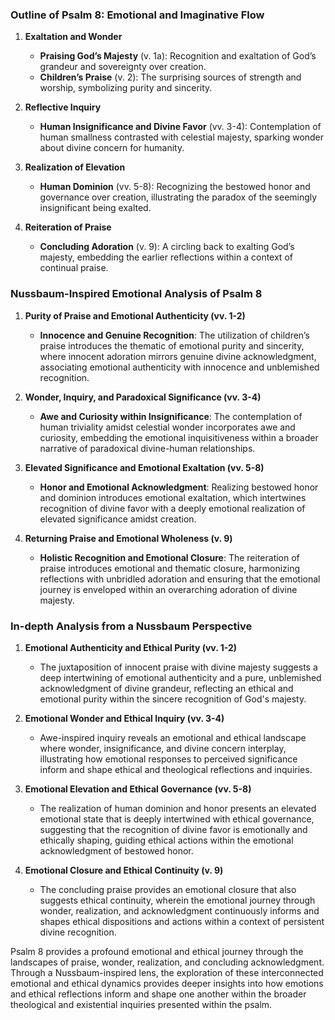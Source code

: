 ### Outline of Psalm 8: Emotional and Imaginative Flow

1. **Exaltation and Wonder**
   - **Praising God’s Majesty** (v. 1a): Recognition and exaltation of God’s grandeur and sovereignty over creation.
   - **Children’s Praise** (v. 2): The surprising sources of strength and worship, symbolizing purity and sincerity.
   
2. **Reflective Inquiry**
   - **Human Insignificance and Divine Favor** (vv. 3-4): Contemplation of human smallness contrasted with celestial majesty, sparking wonder about divine concern for humanity.

3. **Realization of Elevation**
   - **Human Dominion** (vv. 5-8): Recognizing the bestowed honor and governance over creation, illustrating the paradox of the seemingly insignificant being exalted.
   
4. **Reiteration of Praise**
   - **Concluding Adoration** (v. 9): A circling back to exalting God’s majesty, embedding the earlier reflections within a context of continual praise.

### Nussbaum-Inspired Emotional Analysis of Psalm 8

1. **Purity of Praise and Emotional Authenticity (vv. 1-2)**
   - **Innocence and Genuine Recognition**: The utilization of children’s praise introduces the thematic of emotional purity and sincerity, where innocent adoration mirrors genuine divine acknowledgment, associating emotional authenticity with innocence and unblemished recognition.
   
2. **Wonder, Inquiry, and Paradoxical Significance (vv. 3-4)**
   - **Awe and Curiosity within Insignificance**: The contemplation of human triviality amidst celestial wonder incorporates awe and curiosity, embedding the emotional inquisitiveness within a broader narrative of paradoxical divine-human relationships.
   
3. **Elevated Significance and Emotional Exaltation (vv. 5-8)**
   - **Honor and Emotional Acknowledgment**: Realizing bestowed honor and dominion introduces emotional exaltation, which intertwines recognition of divine favor with a deeply emotional realization of elevated significance amidst creation.

4. **Returning Praise and Emotional Wholeness (v. 9)**
   - **Holistic Recognition and Emotional Closure**: The reiteration of praise introduces emotional and thematic closure, harmonizing reflections with unbridled adoration and ensuring that the emotional journey is enveloped within an overarching adoration of divine majesty.

### In-depth Analysis from a Nussbaum Perspective

1. **Emotional Authenticity and Ethical Purity (vv. 1-2)**
   - The juxtaposition of innocent praise with divine majesty suggests a deep intertwining of emotional authenticity and a pure, unblemished acknowledgment of divine grandeur, reflecting an ethical and emotional purity within the sincere recognition of God's majesty.
   
2. **Emotional Wonder and Ethical Inquiry (vv. 3-4)**
   - Awe-inspired inquiry reveals an emotional and ethical landscape where wonder, insignificance, and divine concern interplay, illustrating how emotional responses to perceived significance inform and shape ethical and theological reflections and inquiries.

3. **Emotional Elevation and Ethical Governance (vv. 5-8)**
   - The realization of human dominion and honor presents an elevated emotional state that is deeply intertwined with ethical governance, suggesting that the recognition of divine favor is emotionally and ethically shaping, guiding ethical actions within the emotional acknowledgment of bestowed honor.

4. **Emotional Closure and Ethical Continuity (v. 9)**
   - The concluding praise provides an emotional closure that also suggests ethical continuity, wherein the emotional journey through wonder, realization, and acknowledgment continuously informs and shapes ethical dispositions and actions within a context of persistent divine recognition.

Psalm 8 provides a profound emotional and ethical journey through the landscapes of praise, wonder, realization, and concluding acknowledgment. Through a Nussbaum-inspired lens, the exploration of these interconnected emotional and ethical dynamics provides deeper insights into how emotions and ethical reflections inform and shape one another within the broader theological and existential inquiries presented within the psalm.
